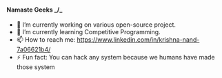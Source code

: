 #### Namaste Geeks _/\_

- 🔭 I’m currently working on various open-source project.
- 🌱 I’m currently learning Competitive Programming.
- 📫 How to reach me: https://www.linkedin.com/in/krishna-nand-7a06621b4/
- ⚡ Fun fact: You can hack any system because we humans have made those system
